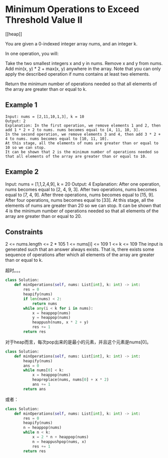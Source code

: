 # Minimum Operations to Exceed Threshold Value II

[[heap]]

You are given a 0-indexed integer array nums, and an integer k.

In one operation, you will:

Take the two smallest integers x and y in nums.
Remove x and y from nums.
Add min(x, y) * 2 + max(x, y) anywhere in the array.
Note that you can only apply the described operation if nums contains at least two elements.

Return the minimum number of operations needed so that all elements of the array are greater than or equal to k.

## Example 1

```text
Input: nums = [2,11,10,1,3], k = 10
Output: 2
Explanation: In the first operation, we remove elements 1 and 2, then add 1 * 2 + 2 to nums. nums becomes equal to [4, 11, 10, 3].
In the second operation, we remove elements 3 and 4, then add 3 * 2 + 4 to nums. nums becomes equal to [10, 11, 10].
At this stage, all the elements of nums are greater than or equal to 10 so we can stop.
It can be shown that 2 is the minimum number of operations needed so that all elements of the array are greater than or equal to 10.
```

## Example 2

Input: nums = [1,1,2,4,9], k = 20
Output: 4
Explanation: After one operation, nums becomes equal to [2, 4, 9, 3].
After two operations, nums becomes equal to [7, 4, 9].
After three operations, nums becomes equal to [15, 9].
After four operations, nums becomes equal to [33].
At this stage, all the elements of nums are greater than 20 so we can stop.
It can be shown that 4 is the minimum number of operations needed so that all elements of the array are greater than or equal to 20.

## Constraints

2 <= nums.length <= 2 * 105
1 <= nums[i] <= 109
1 <= k <= 109
The input is generated such that an answer always exists. That is, there exists some sequence of operations after which all elements of the array are greater than or equal to k.

超时。。。

```python
class Solution:
    def minOperations(self, nums: List[int], k: int) -> int:
        res = 0
        heapify(nums)
        if len(nums) < 2:
            return nums
        while any(i < k for i in nums):
            x = heappop(nums)
            y = heappop(nums)
            heappush(nums, x * 2 + y)
            res += 1
        return res
```

对于heap而言，每次pop出来的是最小的元素，并且这个元素是nums[0]。

```python
class Solution:
    def minOperations(self, nums: List[int], k: int) -> int:
        heapify(nums)
        ans = 0
        while nums[0] < k:
            x = heappop(nums)
            heapreplace(nums, nums[0] + x * 2)
            ans += 1
        return ans
```

或者：

```python
class Solution:
    def minOperations(self, nums: List[int], k: int) -> int:
        res = 0
        heapify(nums)
        n = heappop(nums)
        while n < k:
            x = 2 * n + heappop(nums)
            n = heappushpop(nums, x)
            res += 1
        return res
```
